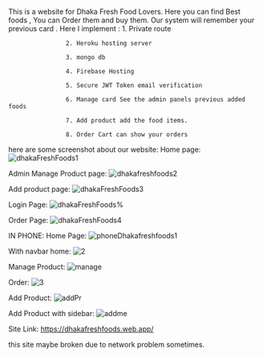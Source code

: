 This is a website for Dhaka Fresh Food Lovers. Here you can find Best foods , You can Order them and buy them. Our system will remember your previous card .
 Here I implement : 1. Private route 
 
                    2. Heroku hosting server 
                    
                    3. mongo db
                    
                    4. Firebase Hosting
                    
                    5. Secure JWT Token email verification
                    
                    6. Manage card See the admin panels previous added foods
                    
                    7. Add product add the food items.
                   
                    8. Order Cart can show your orders
here are some screenshot about our website:
Home page:
![dhakaFreshFoods1](https://user-images.githubusercontent.com/62563474/114219058-04cdcf00-998c-11eb-9d5b-b12f582bf9bd.jpg)

Admin Manage Product page:
![dhakafreshfoods2](https://user-images.githubusercontent.com/62563474/114219276-43fc2000-998c-11eb-91b7-3b4c18d7d61c.jpg)

Add product page:
![dhakaFreshFoods3](https://user-images.githubusercontent.com/62563474/114219464-81f94400-998c-11eb-940c-3b164c558da0.jpg)

Login Page:
![dhakaFreshFoods%](https://user-images.githubusercontent.com/62563474/114219627-bb31b400-998c-11eb-8b06-42ee57d5ac53.jpg)

Order Page:
![dhakaFreshFoods4](https://user-images.githubusercontent.com/62563474/114219478-845b9e00-998c-11eb-8f84-804358100835.jpg)


IN PHONE:
Home Page:
![phoneDhakafreshfoods1](https://user-images.githubusercontent.com/62563474/114220354-b4577100-998d-11eb-8deb-d7e08957a39b.jpg)

With navbar home:
![2](https://user-images.githubusercontent.com/62563474/114220356-b5889e00-998d-11eb-957a-f65615335407.jpg)

Manage Product:
![manage](https://user-images.githubusercontent.com/62563474/114220650-14e6ae00-998e-11eb-8358-1caa5d4f169d.jpg)

Order:
![3](https://user-images.githubusercontent.com/62563474/114220359-b7526180-998d-11eb-9ea4-cf04fe3aea43.jpg)


Add Product:
![addPr](https://user-images.githubusercontent.com/62563474/114220657-17e19e80-998e-11eb-83b6-f2d9da1de2cb.jpg)

Add Product with sidebar:
![addme](https://user-images.githubusercontent.com/62563474/114220668-19ab6200-998e-11eb-9b37-e3d93211fcd3.jpg)






Site Link:
https://dhakafreshfoods.web.app/

this site maybe broken due to network problem sometimes.
